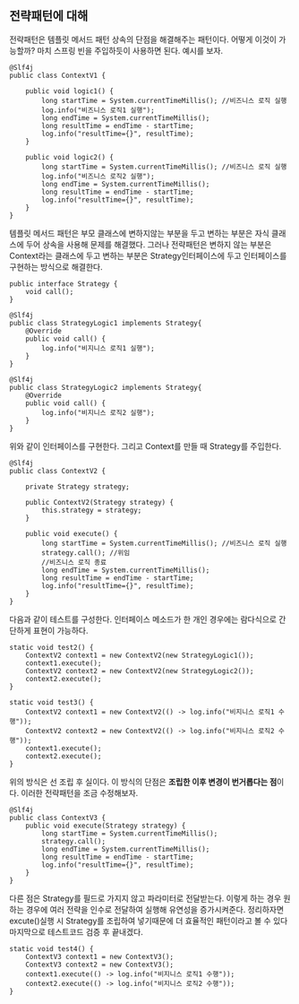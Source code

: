 ## 전략패턴에 대해

전략패턴은 템플릿 메서드 패턴 상속의 단점을 해결해주는 패턴이다. 어떻게 이것이 가능할까?
마치 스프링 빈을 주입하듯이 사용하면 된다. 예시를 보자.
```
@Slf4j
public class ContextV1 {

    public void logic1() {
        long startTime = System.currentTimeMillis(); //비즈니스 로직 실행
        log.info("비즈니스 로직1 실행");
        long endTime = System.currentTimeMillis();
        long resultTime = endTime - startTime;
        log.info("resultTime={}", resultTime);
    }

    public void logic2() {
        long startTime = System.currentTimeMillis(); //비즈니스 로직 실행
        log.info("비즈니스 로직2 실행");
        long endTime = System.currentTimeMillis();
        long resultTime = endTime - startTime;
        log.info("resultTime={}", resultTime);
    }
}
```

템플릿 메서드 패턴은 부모 클래스에 변하지않는 부분을 두고 변하는 부분은 자식 클래스에 두어 상속을 사용해 문제를 해결했다.
그러나 전략패턴은 변하지 않는 부분은 Context라는 클래스에 두고 변하는 부분은 Strategy인터페이스에 두고 인터페이스를 구현하는 방식으로 해결한다.


```
public interface Strategy {
    void call();
}

@Slf4j
public class StrategyLogic1 implements Strategy{
    @Override
    public void call() {
        log.info("비지니스 로직1 실행");
    }
}

@Slf4j
public class StrategyLogic2 implements Strategy{
    @Override
    public void call() {
        log.info("비지니스 로직2 실행");
    }
}
```

위와 같이 인터페이스를 구현한다. 그리고 Context를 만들 때 Strategy를 주입한다.

```
@Slf4j
public class ContextV2 {

    private Strategy strategy;

    public ContextV2(Strategy strategy) {
        this.strategy = strategy;
    }

    public void execute() {
        long startTime = System.currentTimeMillis(); //비즈니스 로직 실행
        strategy.call(); //위임
        //비즈니스 로직 종료
        long endTime = System.currentTimeMillis();
        long resultTime = endTime - startTime;
        log.info("resultTime={}", resultTime);
    }
}
```

다음과 같이 테스트를 구성한다. 인터페이스 메소드가 한 개인 경우에는 람다식으로 간단하게 표현이 가능하다.

```
static void test2() {
    ContextV2 context1 = new ContextV2(new StrategyLogic1());
    context1.execute();
    ContextV2 context2 = new ContextV2(new StrategyLogic2());
    context2.execute();
}

static void test3() {
    ContextV2 context1 = new ContextV2(() -> log.info("비지니스 로직1 수행"));
    ContextV2 context2 = new ContextV2(() -> log.info("비지니스 로직2 수행"));
    context1.execute();
    context2.execute();
}
```

위의 방식은 선 조립 후 실이다. 이 방식의 단점은 **조립한 이후 변경이 번거롭다는 점**이다.
이러한 전략패턴을 조금 수정해보자.

```
@Slf4j
public class ContextV3 {
    public void execute(Strategy strategy) {
        long startTime = System.currentTimeMillis();
        strategy.call();
        long endTime = System.currentTimeMillis();
        long resultTime = endTime - startTime;
        log.info("resultTime={}", resultTime);
    }
}
```

다른 점은 Strategy를 필드로 가지지 않고 파라미터로 전달받는다. 이렇게 하는 경우 원하는 경우에 여러 전략을 인수로 전달하여 실행해 유연성을 증가시켜준다.
정리하자면 excute()실행 시 Strategy를 조립하여 넣기때문에 더 효율적인 패턴이라고 볼 수 있다
마지막으로 테스트코드 검증 후 끝내겠다.

```
static void test4() {
    ContextV3 context1 = new ContextV3();
    ContextV3 context2 = new ContextV3();
    context1.execute(() -> log.info("비지니스 로직1 수행"));
    context2.execute(() -> log.info("비지니스 로직2 수행"));
}
```